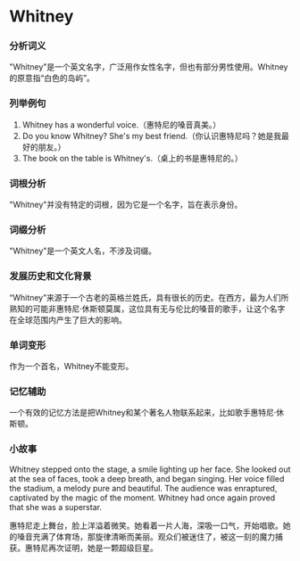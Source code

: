 # Whitney

### 分析词义

  

"Whitney"是一个英文名字，广泛用作女性名字，但也有部分男性使用。Whitney的原意指“白色的岛屿”。

  

### 列举例句

  

1.  Whitney has a wonderful voice.（惠特尼的嗓音真美。）
2.  Do you know Whitney? She's my best friend.（你认识惠特尼吗？她是我最好的朋友。）
3.  The book on the table is Whitney's.（桌上的书是惠特尼的。）

  

### 词根分析

  

"Whitney"并没有特定的词根，因为它是一个名字，旨在表示身份。

  

### 词缀分析

  

"Whitney"是一个英文人名，不涉及词缀。

  

### 发展历史和文化背景

  

“Whitney”来源于一个古老的英格兰姓氏，具有很长的历史。在西方，最为人们所熟知的可能非惠特尼·休斯顿莫属，这位具有无与伦比的嗓音的歌手，让这个名字在全球范围内产生了巨大的影响。

  

### 单词变形

  

作为一个首名，Whitney不能变形。

  

### 记忆辅助

  

一个有效的记忆方法是把Whitney和某个著名人物联系起来，比如歌手惠特尼·休斯顿。

  

### 小故事

  

Whitney stepped onto the stage, a smile lighting up her face. She looked out at the sea of faces, took a deep breath, and began singing. Her voice filled the stadium, a melody pure and beautiful. The audience was enraptured, captivated by the magic of the moment. Whitney had once again proved that she was a superstar.

  

惠特尼走上舞台，脸上洋溢着微笑。她看着一片人海，深吸一口气，开始唱歌。她的嗓音充满了体育场，那旋律清晰而美丽。观众们被迷住了，被这一刻的魔力捕获。惠特尼再次证明，她是一颗超级巨星。
